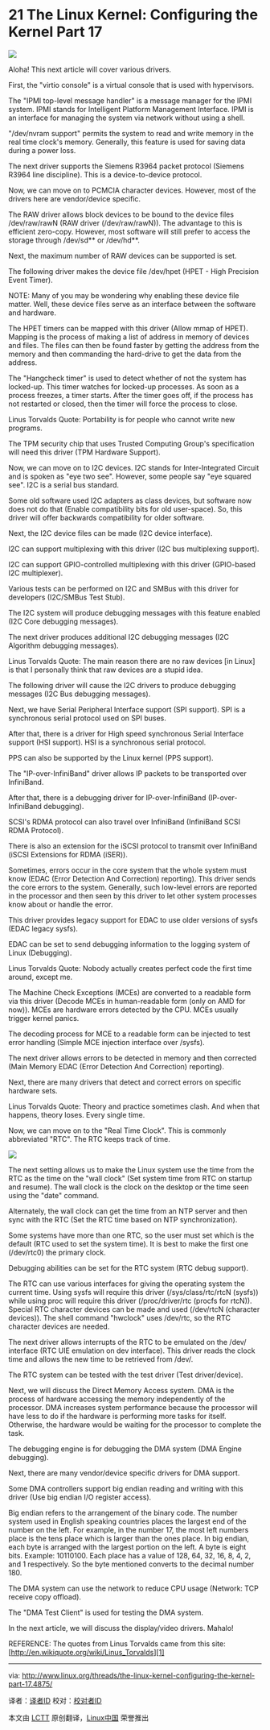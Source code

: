 21 The Linux Kernel: Configuring the Kernel Part 17
================================================================================
![](http://www.linux.org/attachments/slide-jpg.605/)

Aloha! This next article will cover various drivers.

First, the "virtio console" is a virtual console that is used with hypervisors.

The "IPMI top-level message handler" is a message manager for the IPMI system. IPMI stands for Intelligent Platform Management Interface. IPMI is an interface for managing the system via network without using a shell.

"/dev/nvram support" permits the system to read and write memory in the real time clock's memory. Generally, this feature is used for saving data during a power loss.

The next driver supports the Siemens R3964 packet protocol (Siemens R3964 line discipline). This is a device-to-device protocol.

Now, we can move on to PCMCIA character devices. However, most of the drivers here are vendor/device specific.

The RAW driver allows block devices to be bound to the device files /dev/raw/rawN (RAW driver (/dev/raw/rawN)). The advantage to this is efficient zero-copy. However, most software will still prefer to access the storage through /dev/sd** or /dev/hd**.

Next, the maximum number of RAW devices can be supported is set.

The following driver makes the device file /dev/hpet (HPET - High Precision Event Timer).

NOTE: Many of you may be wondering why enabling these device file matter. Well, these device files serve as an interface between the software and hardware.

The HPET timers can be mapped with this driver (Allow mmap of HPET). Mapping is the process of making a list of address in memory of devices and files. The files can then be found faster by getting the address from the memory and then commanding the hard-drive to get the data from the address.


The "Hangcheck timer" is used to detect whether of not the system has locked-up.
This timer watches for locked-up processes. As soon as a process freezes, a timer starts. After the timer goes off, if the process has not restarted or closed, then the timer will force the process to close.

Linus Torvalds Quote: Portability is for people who cannot write new programs.

The TPM security chip that uses Trusted Computing Group's specification will need this driver (TPM Hardware Support).

Now, we can move on to I2C devices. I2C stands for Inter-Integrated Circuit and is spoken as "eye two see". However, some people say "eye squared see". I2C is a serial bus standard.

Some old software used I2C adapters as class devices, but software now does not do that (Enable compatibility bits for old user-space). So, this driver will offer backwards compatibility for older software.

Next, the I2C device files can be made (I2C device interface).

I2C can support multiplexing with this driver (I2C bus multiplexing support).

I2C can support GPIO-controlled multiplexing with this driver (GPIO-based I2C multiplexer).

Various tests can be performed on I2C and SMBus with this driver for developers (I2C/SMBus Test Stub).

The I2C system will produce debugging messages with this feature enabled (I2C Core debugging messages).

The next driver produces additional I2C debugging messages (I2C Algorithm debugging messages).

Linus Torvalds Quote: The main reason there are no raw devices [in Linux] is that I personally think that raw devices are a stupid idea.

The following driver will cause the I2C drivers to produce debugging messages (I2C Bus debugging messages).

Next, we have Serial Peripheral Interface support (SPI support). SPI is a synchronous serial protocol used on SPI buses.

After that, there is a driver for High speed synchronous Serial Interface support (HSI support). HSI is a synchronous serial protocol.

PPS can also be supported by the Linux kernel (PPS support).

The "IP-over-InfiniBand" driver allows IP packets to be transported over InfiniBand.

After that, there is a debugging driver for IP-over-InfiniBand (IP-over-InfiniBand debugging).

SCSI's RDMA protocol can also travel over InfiniBand (InfiniBand SCSI RDMA Protocol).

There is also an extension for the iSCSI protocol to transmit over InfiniBand (iSCSI Extensions for RDMA (iSER)).

Sometimes, errors occur in the core system that the whole system must know (EDAC (Error Detection And Correction) reporting). This driver sends the core errors to the system. Generally, such low-level errors are reported in the processor and then seen by this driver to let other system processes know about or handle the error.

This driver provides legacy support for EDAC to use older versions of sysfs (EDAC legacy sysfs).

EDAC can be set to send debugging information to the logging system of Linux (Debugging).

Linus Torvalds Quote: Nobody actually creates perfect code the first time around, except me.

The Machine Check Exceptions (MCEs) are converted to a readable form via this driver (Decode MCEs in human-readable form (only on AMD for now)).
MCEs are hardware errors detected by the CPU. MCEs usually trigger kernel panics.

The decoding process for MCE to a readable form can be injected to test error handling (Simple MCE injection interface over /sysfs).

The next driver allows errors to be detected in memory and then corrected (Main Memory EDAC (Error Detection And Correction) reporting).

Next, there are many drivers that detect and correct errors on specific hardware sets.

Linus Torvalds Quote: Theory and practice sometimes clash. And when that happens, theory loses. Every single time.

Now, we can move on to the "Real Time Clock". This is commonly abbreviated "RTC". The RTC keeps track of time.

![](http://www.linux.org/attachments/rtc-png.606/)

The next setting allows us to make the Linux system use the time from the RTC as the time on the "wall clock" (Set system time from RTC on startup and resume). The wall clock is the clock on the desktop or the time seen using the "date" command.

Alternately, the wall clock can get the time from an NTP server and then sync with the RTC (Set the RTC time based on NTP synchronization).

Some systems have more than one RTC, so the user must set which is the default (RTC used to set the system time).
It is best to make the first one (/dev/rtc0) the primary clock.

Debugging abilities can be set for the RTC system (RTC debug support).

The RTC can use various interfaces for giving the operating system the current time. Using sysfs will require this driver (/sys/class/rtc/rtcN (sysfs)) while using proc will require this driver (/proc/driver/rtc (procfs for rtcN)). Special RTC character devices can be made and used (/dev/rtcN (character devices)). The shell command "hwclock" uses /dev/rtc, so the RTC character devices are needed.

The next driver allows interrupts of the RTC to be emulated on the /dev/ interface (RTC UIE emulation on dev interface). This driver reads the clock time and allows the new time to be retrieved from /dev/.

The RTC system can be tested with the test driver (Test driver/device).

Next, we will discuss the Direct Memory Access system.
DMA is the process of hardware accessing the memory independently of the processor. DMA increases system performance because the processor will have less to do if the hardware is performing more tasks for itself. Otherwise, the hardware would be waiting for the processor to complete the task.

The debugging engine is for debugging the DMA system (DMA Engine debugging).

Next, there are many vendor/device specific drivers for DMA support.

Some DMA controllers support big endian reading and writing with this driver (Use big endian I/O register access).

Big endian refers to the arrangement of the binary code. The number system used in English speaking countries places the largest end of the number on the left. For example, in the number 17, the most left numbers place is the tens place which is larger than the ones place. In big endian, each byte is arranged with the largest portion on the left. A byte is eight bits. Example: 10110100. Each place has a value of 128, 64, 32, 16, 8, 4, 2, and 1 respectively. So the byte mentioned converts to the decimal number 180.

The DMA system can use the network to reduce CPU usage (Network: TCP receive copy offload).

The "DMA Test Client" is used for testing the DMA system.

In the next article, we will discuss the display/video drivers. Mahalo!

REFERENCE: The quotes from Linus Torvalds came from this site: [http://en.wikiquote.org/wiki/Linus_Torvalds][1]

--------------------------------------------------------------------------------

via: http://www.linux.org/threads/the-linux-kernel-configuring-the-kernel-part-17.4875/

译者：[译者ID](https://github.com/译者ID) 校对：[校对者ID](https://github.com/校对者ID)

本文由 [LCTT](https://github.com/LCTT/TranslateProject) 原创翻译，[Linux中国](http://linux.cn/) 荣誉推出

[1]:http://en.wikiquote.org/wiki/Linus_Torvalds